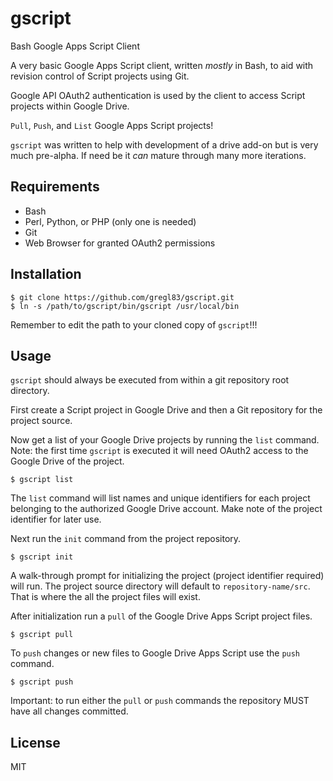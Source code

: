 # gscript

Bash Google Apps Script Client

A very basic Google Apps Script client, written *mostly* in Bash, to aid with revision control of Script projects using Git.

Google API OAuth2 authentication is used by the client to access Script projects within Google Drive.

`Pull`, `Push`, and `List` Google Apps Script projects!

`gscript` was written to help with development of a drive add-on but is very much pre-alpha. If need be it *can* mature through many more iterations.

## Requirements

- Bash
- Perl, Python, or PHP (only one is needed)
- Git
- Web Browser for granted OAuth2 permissions

## Installation

    $ git clone https://github.com/gregl83/gscript.git
    $ ln -s /path/to/gscript/bin/gscript /usr/local/bin
    
Remember to edit the path to your cloned copy of `gscript`!!!

## Usage

`gscript` should always be executed from within a git repository root directory.

First create a Script project in Google Drive and then a Git repository for the project source.

Now get a list of your Google Drive projects by running the `list` command. Note: the first time `gscript` is executed it will need OAuth2 access to the Google Drive of the project.

    $ gscript list

The `list` command will list names and unique identifiers for each project belonging to the authorized Google Drive account. Make note of the project identifier for later use.

Next run the `init` command from the project repository.
 
    $ gscript init
    
A walk-through prompt for initializing the project (project identifier required) will run. The project source directory will default to `repository-name/src`. That is where the all the project files will exist.

After initialization run a `pull` of the Google Drive Apps Script project files.

    $ gscript pull
    
To `push` changes or new files to Google Drive Apps Script use the `push` command.

    $ gscript push
    
Important: to run either the `pull` or `push` commands the repository MUST have all changes committed.

## License

MIT